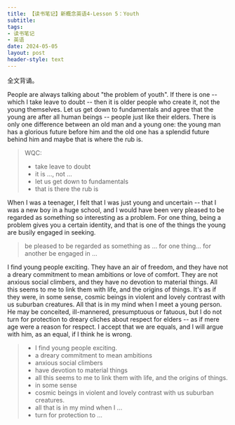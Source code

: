 ```yaml
---
title: 【读书笔记】新概念英语4-Lesson 5：Youth
subtitle: 
tags: 
- 读书笔记
- 英语
date: 2024-05-05
layout: post
header-style: text
---
```


全文背诵。

People are always talking about "the problem of youth". If there is one -- which I take leave to doubt -- then it is older people who create it, not the young themselves. Let us get down to fundamentals and agree that the young are after all human beings -- people just like their elders. There is only one difference between an old man and a young one: the young man has a glorious future before him and the old one has a splendid future behind him and maybe that is where the rub is.

> WQC: 
> - take leave to doubt
> - it is ..., not ...
> - let us get down to fundamentals
> - that is there the rub is

When I was a teenager, I felt that I was just young and uncertain -- that I was a new boy in a huge school, and I would have been very pleased to be regarded as something so interesting as a problem. For one thing, being a problem gives you a certain identity, and that is one of the things the young are busily engaged in seeking.

> be pleased to be regarded as something as ...
> for one thing... for another
> be engaged in ...

I find young people exciting. They have an air of freedom, and they have not a dreary commitment to mean ambitions or love of comfort. They are not anxious social climbers, and they have no devotion to material things. All this seems to me to link them with life, and the origins of things. It's as if they were, in some sense, cosmic beings in violent and lovely contrast with us suburban creatures. All that is in my mind when I meet a young person. He may be conceited, ill-mannered, presumptuous or fatuous, but I do not turn for protection to dreary cliches about respect for elders -- as if mere age were a reason for respect. I accept that we are equals, and I will argue with him, as an equal, if I think he is wrong.

>-  I find young people exciting.
> - a dreary commitment to mean ambitions
> - anxious social climbers
> - have devotion to material things
> - all this seems to me to link them with life, and the origins of things.
> - in some sense
> - cosmic beings in violent and lovely contrast with us suburban creatures.
> - all that is in my mind when I ...
> - turn for protection to ...